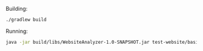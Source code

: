 Building:
```bash
./gradlew build
```

Running:
```bash
java -jar build/libs/WebsiteAnalyzer-1.0-SNAPSHOT.jar test-website/basic-free-html5-template-for-multi-purpose
```